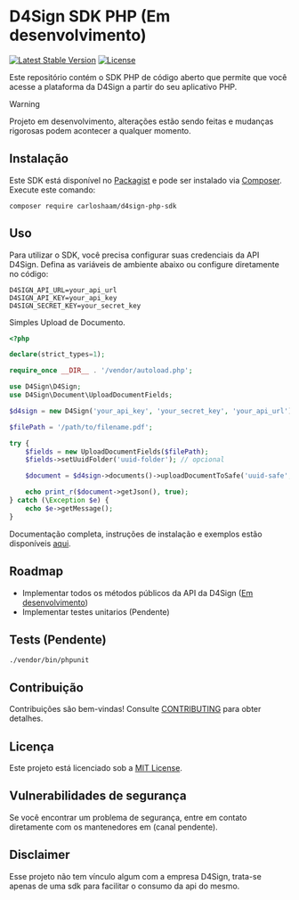 # D4Sign SDK PHP (Em desenvolvimento)

[![Latest Stable Version](https://poser.pugx.org/carloshaam/d4sign-php-sdk/version)](https://packagist.org/packages/carloshaam/d4sign-php-sdk)
[![License](https://poser.pugx.org/carloshaam/d4sign-php-sdk/license)](https://packagist.org/packages/carloshaam/d4sign-php-sdk)

Este repositório contém o SDK PHP de código aberto que permite que você acesse a plataforma da D4Sign a partir do seu aplicativo PHP.

> [!WARNING]
> Projeto em desenvolvimento, alterações estão sendo feitas e mudanças rigorosas podem acontecer a qualquer momento.

## Instalação

Este SDK está disponível no [Packagist](https://packagist.org/packages/carloshaam/d4sign-php-sdk) e pode ser instalado via [Composer](https://getcomposer.org/). Execute este comando:

```shell
composer require carloshaam/d4sign-php-sdk
```

## Uso

Para utilizar o SDK, você precisa configurar suas credenciais da API D4Sign. Defina as variáveis de ambiente abaixo ou configure diretamente no código:

```dotenv
D4SIGN_API_URL=your_api_url
D4SIGN_API_KEY=your_api_key
D4SIGN_SECRET_KEY=your_secret_key
```

Simples Upload de Documento.

```php
<?php

declare(strict_types=1);

require_once __DIR__ . '/vendor/autoload.php';

use D4Sign\D4Sign;
use D4Sign\Document\UploadDocumentFields;

$d4sign = new D4Sign('your_api_key', 'your_secret_key', 'your_api_url');

$filePath = '/path/to/filename.pdf';

try {
    $fields = new UploadDocumentFields($filePath);
    $fields->setUuidFolder('uuid-folder'); // opcional

    $document = $d4sign->documents()->uploadDocumentToSafe('uuid-safe', $fields);

    echo print_r($document->getJson(), true);
} catch (\Exception $e) {
    echo $e->getMessage();
}
```

Documentação completa, instruções de instalação e exemplos estão disponíveis [aqui](docs).

## Roadmap

- Implementar todos os métodos públicos da API da D4Sign ([Em desenvolvimento](./docs))
- Implementar testes unitarios (Pendente)

## Tests (Pendente)

```shell
./vendor/bin/phpunit
```

## Contribuição

Contribuições são bem-vindas!
Consulte [CONTRIBUTING](CONTRIBUTING.md) para obter detalhes.

## Licença

Este projeto está licenciado sob a [MIT License](LICENSE).

## Vulnerabilidades de segurança

Se você encontrar um problema de segurança, entre em contato diretamente com os mantenedores em (canal pendente).

## Disclaimer

Esse projeto não tem vínculo algum com a empresa D4Sign, trata-se apenas de uma sdk para facilitar o consumo da api do mesmo.
